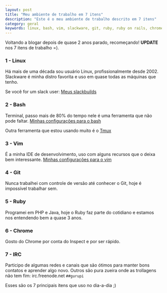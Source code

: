 ```yaml
---
layout: post
title: "Meu ambiente de trabalho em 7 itens"
description: "Este é o meu ambiente de trabalho descrito em 7 itens"
category: geral
keywords: linux, bash, vim, slackware, git, ruby, ruby on rails, chrome
---
```


Voltando a blogar depois de quase 2 anos parado, recomeçando!
**UPDATE** nos 7 itens de trabalho =).

### 1 - Linux
Há mais de uma década sou usuário Linux, profissionalmente desde 2002.
Slackware é minha distro favorita e uso em quase todas as máquinas que tenho.

Se você for um slack user: [Meus slackbuilds](https://github.com/infoslack/slackbuilds)

### 2 - Bash
Terminal, passo mais de 80% do tempo nele é uma ferramenta que não pode faltar.
[Minhas configurações para o bash](https://github.com/infoslack/my_bash)

Outra ferramenta que estou usando muito é o [Tmux](http://tmux.sourceforge.net/)

### 3 - Vim
É a minha IDE de desenvolvimento, uso com alguns recursos que o deixa bem interessante.
[Minhas configurações para o vim](https://github.com/infoslack/vimfiles)

### 4 - Git
Nunca trabalhei com controle de versão até conhecer o Git, hoje é impossível trabalhar sem.

### 5 - Ruby
Programei em PHP e Java, hoje o Ruby faz parte do cotidiano e estamos nos entendendo bem a quase 3 anos.

### 6 - Chrome
Gosto do Chrome por conta do Inspect e por ser rápido.

### 7 - IRC
Participo de algumas redes e canais que são ótimos para manter bons contatos e aprender algo novo.
Outros são pura zueira onde as trollagens não tem fim: irc.freenode.net `##gurupi`

Esses são os 7 principais itens que uso no dia-a-dia ;)
